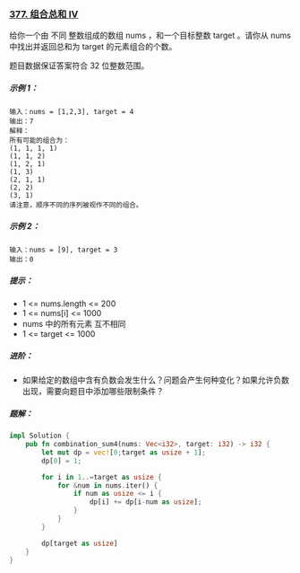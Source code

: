 ### [377. 组合总和 Ⅳ](https://leetcode.cn/problems/combination-sum-iv/)
给你一个由 不同 整数组成的数组 nums ，和一个目标整数 target 。请你从 nums 中找出并返回总和为 target 的元素组合的个数。

题目数据保证答案符合 32 位整数范围。



##### 示例 1：
```
输入：nums = [1,2,3], target = 4
输出：7
解释：
所有可能的组合为：
(1, 1, 1, 1)
(1, 1, 2)
(1, 2, 1)
(1, 3)
(2, 1, 1)
(2, 2)
(3, 1)
请注意，顺序不同的序列被视作不同的组合。
```

##### 示例 2：
```
输入：nums = [9], target = 3
输出：0
```

##### 提示：
- 1 <= nums.length <= 200
- 1 <= nums[i] <= 1000
- nums 中的所有元素 互不相同
- 1 <= target <= 1000


##### 进阶：
- 如果给定的数组中含有负数会发生什么？问题会产生何种变化？如果允许负数出现，需要向题目中添加哪些限制条件？

##### 题解：
```rust
impl Solution {
    pub fn combination_sum4(nums: Vec<i32>, target: i32) -> i32 {
        let mut dp = vec![0;target as usize + 1];
        dp[0] = 1;

        for i in 1..=target as usize {
            for &num in nums.iter() {
                if num as usize <= i {
                    dp[i] += dp[i-num as usize];
                }
            }
        }

        dp[target as usize]
    }
}
```
